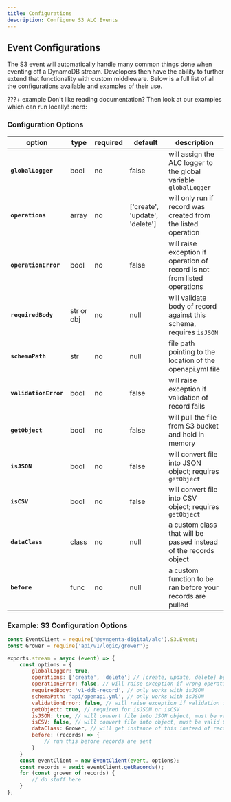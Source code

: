```yaml
---
title: Configurations
description: Configure S3 ALC Events
---
```


## Event Configurations

The S3 event will automatically handle many common things done when eventing off a DynamoDB stream. Developers then have the ability to further extend that functionality with custom middleware. Below is a full list of all the configurations available and examples of their use.

???+ example
    Don't like reading documentation? Then look at our examples which can run locally! :nerd:

### Configuration Options

| option                | type      | required | default                        | description                                                                 |
|-----------------------|-----------|----------|--------------------------------|-----------------------------------------------------------------------------|
| **`globalLogger`**    | bool      | no       | false                          | will assign the ALC logger to the global variable `globalLogger`            |
| **`operations`**      | array     | no       | ['create', 'update', 'delete'] | will only run if record was created from the listed operation               |
| **`operationError`**  | bool      | no       | false                          | will raise exception if operation of record is not from listed operations   |
| **`requiredBody`**    | str or obj| no       | null                           | will validate body of record against this schema, requires `isJSON`         |
| **`schemaPath`**      | str       | no       | null                           | file path pointing to the location of the openapi.yml file                  |
| **`validationError`** | bool      | no       | false                          | will raise exception if validation of record fails                          |
| **`getObject`**       | bool      | no       | false                          | will pull the file from S3 bucket and hold in memory                        |
| **`isJSON`**          | bool      | no       | false                          | will convert file into JSON object; requires `getObject`                    |
| **`isCSV`**           | bool      | no       | false                          | will convert file into CSV object; requires `getObject`                     |
| **`dataClass`**       | class     | no       | null                           | a custom class that will be passed instead of the records object            |
| **`before`**          | func      | no       | null                           | a custom function to be ran before your records are pulled                  |


### Example: S3 Configuration Options

```js
const EventClient = require('@syngenta-digital/alc').S3.Event;
const Grower = require('api/v1/logic/grower');

exports.stream = async (event) => {
    const options = {
        globalLogger: true,
        operations: ['create', 'delete'] // [create, update, delete] by default; s3 doesn't support delete
        operationError: false, // will raise exception if wrong operation;  default false
        requiredBody: 'v1-ddb-record', // only works with isJSON
        schemaPath: 'api/openapi.yml', // only works with isJSON
        validationError: false, // will raise exception if validation fails;  default false
        getObject: true, // required for isJSON or isCSV
        isJSON: true, // will convert file into JSON object, must be valid JSON file
        isCSV: false, // will convert file into object, must be valid CSV file
        dataClass: Grower, // will get instance of this instead of record instance
        before: (records) => {
            // run this before records are sent
        }
    }
    const eventClient = new EventClient(event, options);
    const records = await eventClient.getRecords();
    for (const grower of records) {
        // do stuff here
    }
};
```
